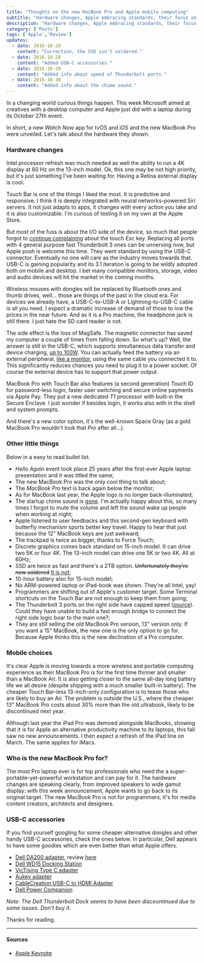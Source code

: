 ```yaml
---
title: "Thoughts on the new MacBook Pro and Apple mobile computing"
subtitle: "Hardware changes, Apple embracing standards, their focus on creators and MacBook Air highly uncertain future"
description: "Hardware changes, Apple embracing standards, their focus on creators and MacBook Air highly uncertain future"
category: ['Posts']
tags: ['Apple','Review']
updates:
  - date: 2016-10-29
    content: "Correction, the SSD isn't soldered."
  - date: 2016-10-29
    content: "Added USB-C accessories."
  - date: 2016-10-29
    content: "Added info about speed of Thunderbolt ports."
  - date: 2016-10-30
    content: "Added info about the chime sound."
---
```


In a changing world curious things happen. This week Microsoft aimed at creatives with a desktop computer and Apple just did with a laptop during its October 27th event.

In short, a new *Watch Now* app for tvOS and iOS and the new MacBook Pro were unveiled. Let's talk about the hardware they shown.

### Hardware changes

Intel processor refresh was much needed as well the ability to run a 4K display at 60 Hz on the 13-inch model. Ok, this one may be not high priority, but it's just something I've been waiting for. Having a Retina external display is cool.

Touch Bar is one of the things I liked the most. It is predictive and responsive. I think it is deeply integrated with neural networks-powered Siri servers. It not just adapts to apps, it changes with every action you take and it is also customizable. I'm curious of testing it on my own at the Apple Store.

But most of the fuss is about the I/O side of the device, so much that people forgot to [continue complaining](https://www.popularmechanics.com/technology/gadgets/a23550/new-macbooks-dump-escape-key/) about the touch *Esc* key. Replacing all ports with 4 general purpose fast Thunderbolt 3 ones can be unnerving now, but Apple push is welcome this time. They went standard by using the USB-C connector. Eventually no one will care as the industry moves towards that. USB-C is gaining popularity and its 3.1 iteration is going to be wildly adopted both on mobile and desktop. I bet many compatible monitors, storage, video and audio devices will hit the market in the coming months.

Wireless mouses with dongles will be replaced by Bluetooth ones and thumb drives, well... those are things of the past in the cloud era. For devices we already have, a USB-C-to-USB-A or Lightning-to-USB-C cable is all you need. I expect a dramatic increase of demand of those to low the prices in the near future. And as it is a Pro machine, the headphone jack is still there. I just hate the SD card reader is not.

The side effect is the loss of MagSafe. The magnetic connector has saved my computer a couple of times from falling down. So what's up? Well, the answer is still in the USB-C, which supports simultaneous data transfer and device charging, [up to 100W](https://www.usb.org/developers/powerdelivery/). You can actually feed the battery via an external peripheral, [like a monitor](https://www.apple.com/shop/product/HKN62LL/A/lg-ultrafine-5k-display), using the same cable you connected it to. This significantly reduces chances you need to plug it to a power socket. Of course the external device has to support that power output.

MacBook Pro with Touch Bar also features (a second generation) Touch ID for password-less login, faster user switching and secure online payments via Apple Pay. They put a new dedicated *T1* processor with built-in the Secure Enclave. I just wonder if besides login, it works also with in the shell and system prompts.

And there's a new color option, it's the well-known Space Gray (as a gold MacBook Pro wouldn't look that *Pro* after all...).

### Other little things

Below in a easy to read bullet list.

- *Hello Again* event took place 25 years after the first-ever Apple laptop presentation and it was titled the same;
- The new MacBook Pro was the only cool thing to talk about;
- The *MacBook Pro* text is back again below the monitor;
- As for MacBook last year, the Apple logo is no longer back-illuminated;
- The startup chime sound is [gone](https://www.macrumors.com/2016/10/30/classic-startup-chime-new-macbook-pros/). I'm actually happy about this, so many times I forgot to mute the volume and left the sound wake up people when working at night;
- Apple listened to user feedbacks and this second-gen keyboard with butterfly mechanism sports better key travel. Happy to hear that just because the 12" MacBook keys are just awkward;
- The trackpad is twice as bigger, thanks to Force Touch;
- Discrete graphics comes back standard on 15-inch model. It can drive two 5K or four 4K. The 13-inch model can drive one 5K or two 4K. All at 60Hz;
- SSD are twice as fast and there's a 2TB option. ~~Unfortunately they're now soldered~~ [It is not](https://www.macrumors.com/2016/10/28/new-macbook-pro-removable-ssd/);
- 10-hour battery also for 15-inch model;
- No ARM-powered laptop or iPad-book was shown. They're all Intel, yay!
- Programmers are shifting out of Apple's customer target. Some Terminal shortcuts on the Touch Bar are not enough to keep them from going;
- The Thunderbolt 3 ports on the right side have capped speed ([source](https://www.macrumors.com/2016/10/28/macbook-pro-tb3-reduced-pci-express-bandwidth/)). Could they have unable to build a fast enough bridge to connect the right side logic boar to the main one?;
- They are still selling the *old* MacBook Pro version, 13" version only. If you want a 15" MacBook, the new one is the only option to go for. Because Apple thinks this is the new declination of a Pro computer.

### Mobile choices

It's clear Apple is moving towards a more wireless and portable computing experience as their MacBook Pro is for the first time thinner and smaller than a MacBook Air. It is also getting closer to the same all-day long battery life we all desire (despite shipping with a much smaller built-in battery). The cheaper Touch Bar-less 13-inch-only configuration is to tease those who are likely to buy an Air. The problem is outside the U.S., where the cheaper 13" MacBook Pro costs about 30% more than the old ultrabook, likely to be discontinued next year.

Although last year the iPad Pro was demoed alongside MacBooks, showing that it is for Apple an alternative productivity machine to its laptops, this fall saw no new announcements. I then expect a refresh of the iPad line on March. The same applies for iMacs.

### Who is the new MacBook Pro for?

The most Pro laptop ever is for top professionals who need the a super-portable-yet-powerful workstation and can pay for it. The hardware changes are speaking clearly, from improved speakers to wide gamut display: with this week announcement, Apple wants to go back to its original target. The new MacBook Pro is not for programmers, it's for media content creators, architects and designers.

### USB-C accessories

If you find yourself googling for some cheaper alternative dongles and other handy USB-C accessories, check the ones below. In particular, Dell appears to have some goodies which are even better than what Apple offers.

- [Dell DA200 adapter](https://www.amazon.com/Dell-Adapter-Type-Ethernet-470-ABQN/dp/B012DT6KW2/ref=sr_1_1?ie=UTF8&qid=1477738121&sr=8-1&keywords=Dell+DA200+adapter), review [here](https://gtrusted.com/dell-usb-c-to-hdmivgaethernetusb-3-0-adapter-da200-working-with-the-apple-macbook-early-2016-using-displayport-and-usb-power-delivery)
- [Dell WD15 Docking Station](https://www.amazon.com/Dell-Dock-WD15-Adapter-Type-C/dp/B01C8PHWQY/ref=sr_1_1?ie=UTF8&qid=1477738068&sr=8-1&keywords=Dell+Thunderbolt+Dock)
- [VicTising Type C adapter](https://www.amazon.com/dp/B01BSJVY7Y/ref=psdc_3015403011_t2_B012DT6KW2)
- [Aukey adapter](https://www.amazon.com/dp/B01ESWAVKE/ref=psdc_3015403011_t3_B012DT6KW2)
- [CableCreation USB-C to HDMI Adapter](https://www.amazon.com/dp/B0123PJ9BK/ref=psdc_3015403011_t1_B012DT6KW2)
- [Dell Power Companion](https://www.amazon.com/Dell-Power-Companion-18000-WCKF2/dp/B01B48YESU?th=1)

*Note: The Dell Thunderbolt Dock seems to have been discountinued due to some issues. Don't buy it.*

Thanks for reading.

---

#### Sources

- [Apple Keynote](https://www.apple.com/apple-events/october-2016/)
